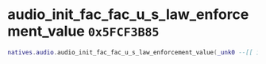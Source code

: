 # audio_init_fac_fac_u_s_law_enforcement_value `0x5FCF3B85`

```lua
natives.audio.audio_init_fac_fac_u_s_law_enforcement_value(_unk0 --[[ integer ]])
```